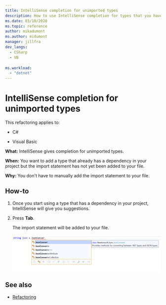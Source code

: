 ```yaml
---
title: IntelliSense completion for unimported types
description: How to use IntelliSense completion for types that you haven't imported yet with a `using` directive.
ms.date: 03/10/2020
ms.topic: reference
author: mikadumont
ms.author: midumont
manager: jillfra
dev_langs:
  - CSharp
  - VB

ms.workload: 
  - "dotnet"
---
```

# IntelliSense completion for unimported types

This refactoring applies to:

- C#

- Visual Basic

**What:** IntelliSense gives completion for unimported types.

**When:** You want to add a type that already has a dependency in your project but the import statement has not yet been added to your file. 

**Why:** You don't have to manually add the import statement to your file.

## How-to

1. Once you start using a type that has a dependency in your project, IntelliSense will give you suggestions.
2. Press **Tab**. 

   The import statement will be added to your file.

   ![IntelliSense completion for unimported types](media/intellisense-completion-unimported-types.png)

## See also

- [Refactoring](../refactoring-in-visual-studio.md)
